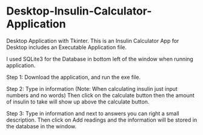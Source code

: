 # Desktop-Insulin-Calculator-Application
Desktop Application with Tkinter. This is an Insulin Calculator App for Desktop includes an Executable Application file.

I used SQLite3 for the Database in bottom left of the window when running application.

Step 1:
Download the application, and run the exe file.

Step 2:
Type in information (Note: When calculating insulin just input numbers and no words)
Then click on the calculate button then the amount of insulin to take will show up above the calculate button.

Step 3:
Type in information and next to answers you can right a small description.
Then click on Add readings and the information will be stored in the database in the window.

